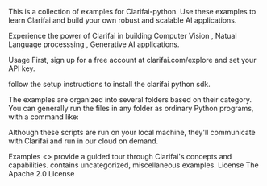 This is a collection of examples for Clarifai-python. Use these examples to learn Clarifai and build your own robust and scalable AI applications.

Experience the power of Clarifai in building Computer Vision , Natual Language processsing , Generative AI applications.

Usage
First, sign up for a free account at clarifai.com/explore and set your API key.

follow the setup instructions to install the clarifai python sdk.

The examples are organized into several folders based on their category. You can generally run the files in any folder as ordinary Python programs, with a command like:

Although these scripts are run on your local machine, they'll communicate with Clarifai and run in our cloud on demand.

Examples
<>  provide a guided tour through Clarifai's concepts and capabilities.
contains uncategorized, miscellaneous examples.
License
The Apache 2.0 License
